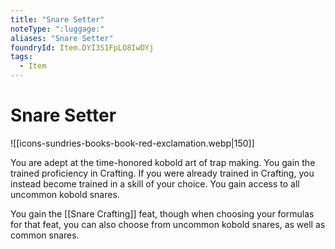 ```yaml
---
title: "Snare Setter"
noteType: ":luggage:"
aliases: "Snare Setter"
foundryId: Item.DYI3S1FpLO8IwDYj
tags:
  - Item
---
```


# Snare Setter
![[icons-sundries-books-book-red-exclamation.webp|150]]

You are adept at the time-honored kobold art of trap making. You gain the trained proficiency in Crafting. If you were already trained in Crafting, you instead become trained in a skill of your choice. You gain access to all uncommon kobold snares.

You gain the [[Snare Crafting]] feat, though when choosing your formulas for that feat, you can also choose from uncommon kobold snares, as well as common snares.
